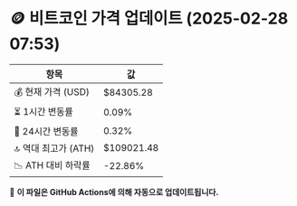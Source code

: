 # 🪙 비트코인 가격 업데이트 (2025-02-28 07:53)

| 항목                | 값 |
|--------------------|----------------|
| 💰 현재 가격 (USD) | $84305.28 |
| ⏳ 1시간 변동률    | 0.09% |
| 📆 24시간 변동률   | 0.32% |
| 🔝 역대 최고가 (ATH) | $109021.48 |
| 📉 ATH 대비 하락률 | -22.86% |

🔄 **이 파일은 GitHub Actions에 의해 자동으로 업데이트됩니다.**
